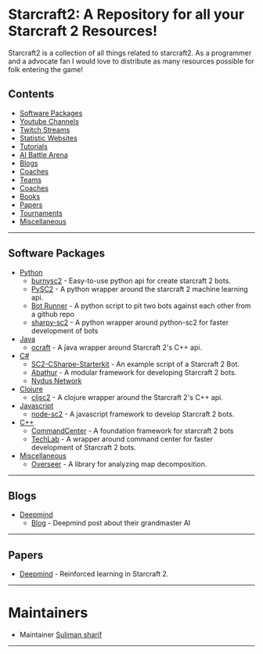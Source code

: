 Starcraft2: A Repository for all your Starcraft 2 Resources!
============================================================

Starcraft2 is a collection of all things related to starcraft2. As a programmer and a advocate fan I would love to distribute as many resources possible for folk entering the game!



## Contents

- [Software Packages](#software-packages)
- [Youtube Channels](#youtube-channels)
- [Twitch Streams](#twitch-streams)
- [Statistic Websites](#statistic-websites)
- [Tutorials](#tutorials)
- [AI Battle Arena](#ai-battle-arena)
- [Blogs](#blogs)
- [Coaches](#coaches)
- [Teams](#teams)
- [Coaches](#coaches)
- [Books](#books)
- [Papers](#papers)
- [Tournaments](#tournaments)
- [Miscellaneous](#miscellaneous)

<hr>

## Software Packages

- [Python]()
	- [burnysc2](https://github.com/BurnySc2/python-sc2) - Easy-to-use python api for create starcraft 2 bots.
  - [PySC2](https://github.com/deepmind/pysc2) - A python wrapper around the starcraft 2 machine learning api. 
  - [Bot Runner](https://github.com/Dentosal/sc2-bot-match-runner) - A python script to pit two bots against each other from a github repo
  - [sharpy-sc2](https://github.com/DrInfy/sharpy-sc2) - A python wrapper around python-sc2 for faster development of bots
- [Java]()
  - [ocraft](https://github.com/ocraft/ocraft-s2client) - A java wrapper around Starcraft 2's C++ api. 
- [C#]()
  - [SC2-CSharpe-Starterkit](https://github.com/NikEyX/SC2-CSharpe-Starterkit) - An example script of a Starcraft 2 Bot. 
  - [Abathur](http://adequatesource.com/abathur) - A modular framework for developing Starcraft 2 bots. 
  - [Nydus Network](https://github.com/schmidtgit/NydusNetwork)
- [Clojure]()
  - [cljsc2](https://github.com/bbss/cljsc2) - A clojure wrapper around the Starcraft 2's C++ api.
- [Javascript]()
  - [node-sc2](https://github.com/node-sc2/core) - A javascript framework to develop Starcraft 2 bots. 
- [C++]()
  - [CommandCenter](https://github.com/davechurchill/commandcenter) - A foundation framework for starcraft 2 bots
  - [TechLab](https://github.com/IanGallacher/TechLab) - A wrapper around command center for faster development of Starcraft 2 bots. 
- [Miscellaneous]()
  - [Overseer](https://gitlab.com/OverStarcraft/Overseer) - A library for analyzing map decomposition. 

<hr>

## Blogs

- [Deepmind]()
    - [Blog](https://deepmind.com/blog/announcements/deepmind-and-blizzard-open-starcraft-ii-ai-research-environment) - Deepmind post about their grandmaster AI

<hr>

## Papers

- [Deepmind](https://arxiv.org/abs/1708.04782) - Reinforced learning in Starcraft 2. 

<hr>

Maintainers
===========

- Maintainer [Suliman sharif](http://sulstice.github.io/)

* * * * *

